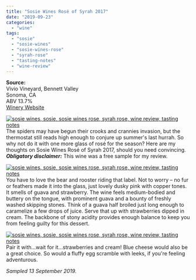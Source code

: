 ```yaml
---
title: "Sosie Wines Rosé of Syrah 2017"
date: "2019-09-23"
categories:
  - "wine"
tags:
  - "sosie"
  - "sosie-wines"
  - "sosie-wines-rose"
  - "syrah-rose"
  - "tasting-notes"
  - "wine-review"
---
```


**Source:**\
Vivio Vineyard, Bennett Valley\
Sonoma, CA\
ABV 13.7%\
[Winery Website](https://www.sosiewines.com/Wines)

[![sosie wines, sosie, sosie wines rose, syrah rose, wine review, tasting notes](https://thegourmez-wpmedia.s3.amazonaws.com/2019/09/IMG_20190913_185809-399x500.jpg)](https://thegourmez-wpmedia.s3.amazonaws.com/2019/09/IMG_20190913_185809.jpg)The spiders may have begun their crooks and crannies invasion, but the thermostat still reads high enough to conjure up summer's last hurrah. So why not do it with one more glass of rosé for the season? Here are my thoughts on Sosie Wines Rosé of Syrah 2017, should you need convincing. **_Obligatory disclaimer:_** This wine was a free sample for my review.

[![sosie wines, sosie, sosie wines rose, syrah rose, wine review, tasting notes](https://thegourmez-wpmedia.s3.amazonaws.com/2019/09/IMG_20190913_184707-339x500.jpg)](https://thegourmez-wpmedia.s3.amazonaws.com/2019/09/IMG_20190913_184707.jpg)You have to love the bear and rooster riding that label. Not to worry – no fur or feathers made it into the glass, just lovely dusky pink with copper tones. It smells of guava and strawberry. The wine feels medium-bodied and buttery on the tongue, with prominent guava and a bounty of freshly washed skipping stones. Think of a guava half broiled just long enough to caramelize a few drops of juice. Serve that up with strawberries dipped in cream. The backbone of stony acidity provides enough balance to keep you from feeling guilty for this dessert.

[![sosie wines, sosie, sosie wines rose, syrah rose, wine review, tasting notes](https://thegourmez-wpmedia.s3.amazonaws.com/2019/09/IMG_20190913_185441-500x453.jpg)](https://thegourmez-wpmedia.s3.amazonaws.com/2019/09/IMG_20190913_185441.jpg)Pair it with…wait for it…strawberries and cream! Blue cheese would also be a great choice. So would a fluffy egg scramble with leeks, if you're feeling adventurous.

_Sampled 13 September 2019._
